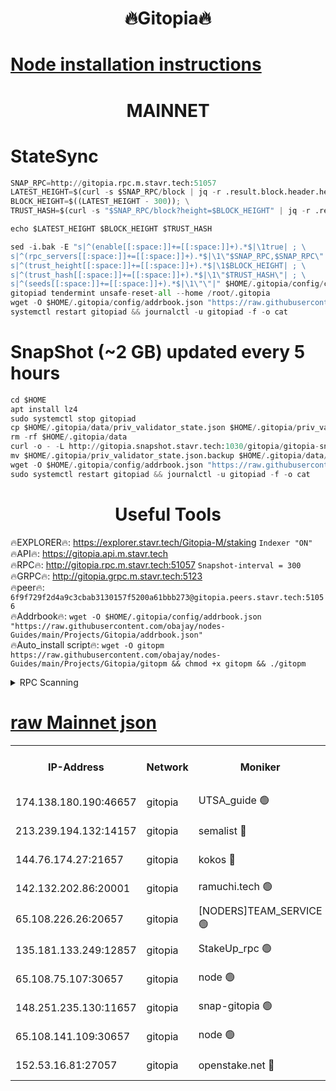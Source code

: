 <h1 align="center"> 🔥Gitopia🔥</h1>

[Node installation instructions](https://github.com/obajay/nodes-Guides/tree/main/Projects/Gitopia)
=

<h1 align="center"> MAINNET</h1>

# StateSync
```python
SNAP_RPC=http://gitopia.rpc.m.stavr.tech:51057
LATEST_HEIGHT=$(curl -s $SNAP_RPC/block | jq -r .result.block.header.height); \
BLOCK_HEIGHT=$((LATEST_HEIGHT - 300)); \
TRUST_HASH=$(curl -s "$SNAP_RPC/block?height=$BLOCK_HEIGHT" | jq -r .result.block_id.hash)

echo $LATEST_HEIGHT $BLOCK_HEIGHT $TRUST_HASH

sed -i.bak -E "s|^(enable[[:space:]]+=[[:space:]]+).*$|\1true| ; \
s|^(rpc_servers[[:space:]]+=[[:space:]]+).*$|\1\"$SNAP_RPC,$SNAP_RPC\"| ; \
s|^(trust_height[[:space:]]+=[[:space:]]+).*$|\1$BLOCK_HEIGHT| ; \
s|^(trust_hash[[:space:]]+=[[:space:]]+).*$|\1\"$TRUST_HASH\"| ; \
s|^(seeds[[:space:]]+=[[:space:]]+).*$|\1\"\"|" $HOME/.gitopia/config/config.toml
gitopiad tendermint unsafe-reset-all --home /root/.gitopia
wget -O $HOME/.gitopia/config/addrbook.json "https://raw.githubusercontent.com/obajay/nodes-Guides/main/Projects/Gitopia/addrbook.json"
systemctl restart gitopiad && journalctl -u gitopiad -f -o cat
```
# SnapShot (~2 GB) updated every 5 hours
```python
cd $HOME
apt install lz4
sudo systemctl stop gitopiad
cp $HOME/.gitopia/data/priv_validator_state.json $HOME/.gitopia/priv_validator_state.json.backup
rm -rf $HOME/.gitopia/data
curl -o - -L http://gitopia.snapshot.stavr.tech:1030/gitopia/gitopia-snap.tar.lz4 | lz4 -c -d - | tar -x -C $HOME/.gitopia --strip-components 2
mv $HOME/.gitopia/priv_validator_state.json.backup $HOME/.gitopia/data/priv_validator_state.json
wget -O $HOME/.gitopia/config/addrbook.json "https://raw.githubusercontent.com/obajay/nodes-Guides/main/Projects/Gitopia/addrbook.json"
sudo systemctl restart gitopiad && journalctl -u gitopiad -f -o cat
```
 <h1 align="center"> Useful Tools</h1>

🔥EXPLORER🔥:      https://explorer.stavr.tech/Gitopia-M/staking  `Indexer "ON"` \
🔥API🔥: 			 		 https://gitopia.api.m.stavr.tech \
🔥RPC🔥:           http://gitopia.rpc.m.stavr.tech:51057              `Snapshot-interval = 300` \
🔥GRPC🔥:          http://gitopia.grpc.m.stavr.tech:5123 \
🔥peer🔥:					 `6f9f729f2d4a9c3cbab3130157f5200a61bbb273@gitopia.peers.stavr.tech:51056` \
🔥Addrbook🔥:    ```wget -O $HOME/.gitopia/config/addrbook.json "https://raw.githubusercontent.com/obajay/nodes-Guides/main/Projects/Gitopia/addrbook.json"``` \
🔥Auto_install script🔥: ```wget -O gitopm https://raw.githubusercontent.com/obajay/nodes-Guides/main/Projects/Gitopia/gitopm && chmod +x gitopm && ./gitopm```


<details>
<summary>RPC Scanning</summary>

<h2 align="center"> We scan nodes in real time every 4 hours. And we provide the final result of RPC endpoints.
We cannot influence the operation of these nodes in any way. </h2>


```python
If Voting Power is higher than 0 --> then the Node is a validator of the network and may be subject to attack and be a potential threat to the chain.
```
```python
We marked such validators with a red symbol
```

</details>

[raw Mainnet json](https://rpc-check.gitopm.stavr.tech/gitopm/rpc-gitopm-result.json)
=

<table><tr><th>IP-Address</th><th>Network</th><th>Moniker</th><th>Latest Block Height</th><th>Earliest Block Height</th><th>Catching Up</th><th>Tx Index</th><th>Voting Power</th><th>Scan Time</th></tr><tr><td>174.138.180.190:46657</td><td>gitopia</td><td>UTSA_guide 🟢</td><td>11139912</td><td>6071990</td><td>False</td><td>on</td><td>0</td><td>2023-12-24T08:24:18.552157251UTC</td></tr><tr><td>213.239.194.132:14157</td><td>gitopia</td><td>semalist 🔴</td><td>11139922</td><td>6071990</td><td>False</td><td>off</td><td>429735</td><td>2023-12-24T08:24:33.947913613UTC</td></tr><tr><td>144.76.174.27:21657</td><td>gitopia</td><td>kokos 🔴</td><td>11139929</td><td>6071990</td><td>False</td><td>off</td><td>936374</td><td>2023-12-24T08:24:47.773293810UTC</td></tr><tr><td>142.132.202.86:20001</td><td>gitopia</td><td>ramuchi.tech 🟢</td><td>11139925</td><td>6548337</td><td>False</td><td>on</td><td>0</td><td>2023-12-24T08:24:42.967149832UTC</td></tr><tr><td>65.108.226.26:20657</td><td>gitopia</td><td>[NODERS]TEAM_SERVICE 🟢</td><td>11139938</td><td>6846001</td><td>False</td><td>on</td><td>0</td><td>2023-12-24T08:25:02.991389715UTC</td></tr><tr><td>135.181.133.249:12857</td><td>gitopia</td><td>StakeUp_rpc 🟢</td><td>11139926</td><td>8010001</td><td>False</td><td>on</td><td>0</td><td>2023-12-24T08:24:43.339957401UTC</td></tr><tr><td>65.108.75.107:30657</td><td>gitopia</td><td>node 🟢</td><td>11139934</td><td>8802845</td><td>False</td><td>on</td><td>0</td><td>2023-12-24T08:24:56.390548983UTC</td></tr><tr><td>148.251.235.130:11657</td><td>gitopia</td><td>snap-gitopia 🟢</td><td>11139926</td><td>9516001</td><td>False</td><td>on</td><td>0</td><td>2023-12-24T08:24:42.695017231UTC</td></tr><tr><td>65.108.141.109:30657</td><td>gitopia</td><td>node 🟢</td><td>11139926</td><td>10145845</td><td>False</td><td>on</td><td>0</td><td>2023-12-24T08:24:42.455501734UTC</td></tr><tr><td>152.53.16.81:27057</td><td>gitopia</td><td>openstake.net 🔴</td><td>11139909</td><td>10455001</td><td>False</td><td>off</td><td>5845</td><td>2023-12-24T08:24:09.687908263UTC</td></tr></table>

